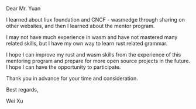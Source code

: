Dear Mr. Yuan

I learned about liux foundation and CNCF - wasmedge through sharing on other websites, and then I learned about the mentor program.

I may not have much experience in wasm and have not mastered many related skills, but I have my own way to learn rust related grammar.

I hope I can improve my rust and wasm skills from the experience of this mentoring program and prepare for more open source projects in the future. I hope I can have the opportunity to participate.

Thank you in advance for your time and consideration.

Best regards,

Wei Xu

